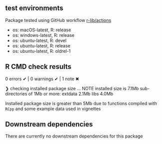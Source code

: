 
## test environments

Package tested using GitHub workflow [r-lib/actions](https://github.com/r-lib/actions)

* os: macOS-latest,   R: release
* os: windows-latest, R: release
* os: ubuntu-latest,  R: devel
* os: ubuntu-latest,  R: release
* os: ubuntu-latest,  R: oldrel-1
## R CMD check results
0 errors ✔ | 0 warnings ✔ | 1 note ✖

❯ checking installed package size ... NOTE
    installed size is  7.1Mb
    sub-directories of 1Mb or more:
      extdata   2.1Mb
      libs      4.0Mb

Installed package size is greater than 5Mb due to functions compiled with `RCpp`
and some example data used in vignettes

## Downstream dependencies
There are currently no downstream dependencies for this package
